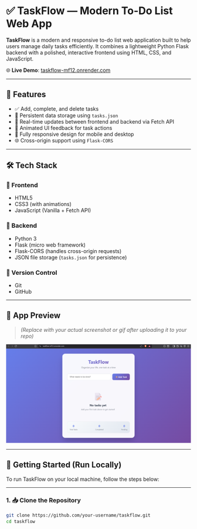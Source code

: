 # ✅ TaskFlow — Modern To-Do List Web App

**TaskFlow** is a modern and responsive to-do list web application built to help users manage daily tasks efficiently. It combines a lightweight Python Flask backend with a polished, interactive frontend using HTML, CSS, and JavaScript.

🌐 **Live Demo**: [taskflow-mf12.onrender.com](https://taskflow-mf12.onrender.com/)

---

## 🚀 Features

- ✅ Add, complete, and delete tasks
- 💾 Persistent data storage using `tasks.json`
- 🔁 Real-time updates between frontend and backend via Fetch API
- 🎨 Animated UI feedback for task actions
- 📱 Fully responsive design for mobile and desktop
- 🌐 Cross-origin support using `Flask-CORS`

---

## 🛠️ Tech Stack

### 🔹 Frontend

- HTML5
- CSS3 (with animations)
- JavaScript (Vanilla + Fetch API)

### 🔹 Backend

- Python 3
- Flask (micro web framework)
- Flask-CORS (handles cross-origin requests)
- JSON file storage (`tasks.json` for persistence)

### 🔹 Version Control

- Git
- GitHub

---

## 📸 App Preview

> *(Replace with your actual screenshot or gif after uploading it to your repo)*

![TaskFlow Preview](assets/screenshot.png)

---

## 🔧 Getting Started (Run Locally)

To run TaskFlow on your local machine, follow the steps below:

---

### 1. 📥 Clone the Repository

```bash
git clone https://github.com/your-username/taskflow.git
cd taskflow
